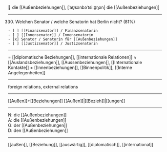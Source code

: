 🔴 die [[Außenbeziehungen]], [ˈaʊ̯sənbəˈtsi:ʊ̯ŋən]
die [[Außenbeziehungen]]

---

330. Welchen Senator / welche Senatorin hat Berlin nicht? (81%)


    - [ ] [[Finanzsenator]] / Finanzsenatorin
    - [ ] [[Innensenator]] / Innensenatorin
    - [x] Senator / Senatorin für [[Außenbeziehungen]]
    - [ ] [[Justizsenator]] / Justizsenatorin

---

= [[diplomatische Beziehungen]], [[internationale Relationen]]
≈ [[Auslandsbeziehungen]], [[Aussenbeziehungen]], [[Internationale Kontakte]]
≠ [[Innenbeziehungen]], [[Binnenpolitik]], [[Interne Angelegenheiten]]

---

foreign relations, external relations

---

[[Außen]]+[[Beziehungen]]
[[Außen]]|[[Bezieh]]|[[ungen]]

---

N: die [[Außenbeziehungen]]  
A: die [[Außenbeziehungen]]  
G: der [[Außenbeziehungen]]  
D: den [[Außenbeziehungen]]

---

[[außen]], [[Beziehung]], [[auswärtig]], [[diplomatisch]], [[international]]
